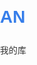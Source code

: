 # AN
我的库
<!DOCTYPE html>
<html lang="zh">
<head>
    <meta charset="UTF-8">
    <meta name="viewport" content="width=device-width, initial-scale=1.0">
    <title>Web前端设计教程</title>
    <style>
        .banner {
            width: 100%;
            height: 400px;
            background: url("C:\Users\安秀萍\Desktop\背景.png") center/cover no-repeat;
            display: flex;
            align-items: center;
            justify-content: center;
            color: white;
            text-align: center;
        }
        :root {
            --primary-color: #367eea;
            --secondary-color: #98cdee;
            --text-color: #333;
        }
        body {
            font-family: 'Microsoft YaHei', sans-serif;
            line-height: 1.6;
            color: var(--text-color);   
            margin: 0;
            padding: 0;
        }
        
        header {
            background: var(--primary-color);
            color: rgb(251, 250, 250);
            padding: 1rem 0;
            box-shadow: 0 2px 5px rgba(0,0,0,0.1);
        }
        
        .container {
            max-width: 1200px;
            margin: 0 auto;
            padding: 0 20px;
        }
        
        nav a {
            color: white;
            text-decoration: none;
            margin: 0 15px;
            font-weight: 500;
            transition: all 0.3s ease;
        }
        
        nav a:hover {
            text-decoration: underline;
        }
        
        h1, h2, h3 {
            color: var(--primary-color);
        }
        
        .card {
            background: white;
            border-radius: 8px;
            box-shadow: 0 2px 10px rgba(0,0,0,0.1);
            padding: 20px;
            margin-bottom: 30px;
        }
        
        table {
            width: 100%;
            border-collapse: collapse;
            margin: 20px 0;
        }
        
        table, th, td {
            border: 1px solid #ddd;
        }
        
        th, td {
            padding: 12px;
            text-align: left;
        }
        
        th {
            background-color: var(--secondary-color);
            color: white;
        }
        
        tr:nth-child(even) {
            background-color: #f2f2f2;
        }
        
        .feature-img {
            width: 100%;
            height: 300px;
            object-fit: cover;
            border-radius: 8px;
            margin: 20px 0;
        }
        
        .flex-container {
            display: flex;
            flex-wrap: wrap;
            gap: 20px;
            margin: 20px 0;
        }
        
        .flex-item {
            flex: 1;
            min-width: 200px;
            background: white;
            padding: 15px;
            border-radius: 8px;
            box-shadow: 0 2px 5px rgba(0,0,0,0.1);
        }
    </style>
</head>
<body>
    <header>
        <div class="container">
            <h1>Web前端设计教程</h1>
            <nav>
                <a href="file:///D:/git%20demo/web%20%E4%BD%9C%E4%B8%9A/%E8%AF%BE%E5%89%8D%E5%87%86%E5%A4%87.html">课前准备</a> |
                <a href="file:///D:/git%20demo/web%20%E4%BD%9C%E4%B8%9A/HTML%E5%9F%BA%E7%A1%80%E7%9F%A5%E8%AF%86.html">HTML基础</a> |
                <a href="file:///D:/git%20demo/web%20%E4%BD%9C%E4%B8%9A/CSS%E5%9F%BA%E7%A1%80%E7%9F%A5%E8%AF%86.html">CSS基础</a>
            </nav>
        </div>
    </header>

    <div class="container">
        <section id="home" class="card">
            <img src="C:\Users\安秀萍\Desktop\背景.png" alt="前端设计" class="feature-img">
            <h2>欢迎学习Web前端设计</h2>
            <p>本教程将带您从零开始学习现代Web前端开发技术，包括HTML、CSS和JavaScript基础知识。</p>
            
            <div class="flex-container">
                <div class="flex-item">
                    <h3>课前准备</h3>
                    <p>下载、注册、安装软件</p>
                </div>
                <div class="flex-item">
                    <h3>HTML基础知识</h3>
                    <p>学习构建网页结构的标记语言</p>
                </div>
                <div class="flex-item">
                    <h3>CSS基础知识</h3>
                    <p>掌握美化网页的样式技巧</p>
                </div>
            </div>
        </section>
        <section class="card">
            <h2>快速链接</h2>
            <table>
                <tr>
                    <th>名称</th>
                    <th>链接</th>
                </tr>
                <tr>
                    <td>课前准备</td>
                    <td><a href=file:///D:/git%20demo/web%20%E4%BD%9C%E4%B8%9A/%E8%AF%BE%E5%89%8D%E5%87%86%E5%A4%87.html target="_blank">访问</a></td>
                </tr>
                <tr>
                    <td>HTML基础知识</td>
                    <td><a href=file:///D:/git%20demo/web%20%E4%BD%9C%E4%B8%9A/HTML%E5%9F%BA%E7%A1%80%E7%9F%A5%E8%AF%86.html target="_blank">访问</a></td>
                </tr>
                <tr>
                    <td>CSS基础知识</td>
                    <td><a href=file:///D:/git%20demo/web%20%E4%BD%9C%E4%B8%9A/CSS%E5%9F%BA%E7%A1%80%E7%9F%A5%E8%AF%86.html target="_blank">访问</a></td>
                </tr>
            </table>
        </section>
    </div>

    <footer style="background: #333; color: white; text-align: center; padding: 20px; margin-top: 50px;">
        <p>© 2025 Web前端设计教程 | 联系方式: 3304483392@qq.com</p>
    </footer>
</body>
</html>
